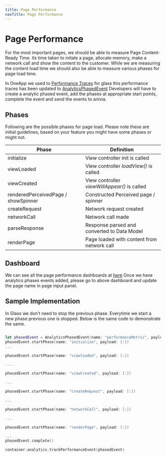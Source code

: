 ```yaml
---
title: Page Performance
navTitle: Page Performance
---
```


# Page Performance

For the most important pages, we should be able to measure Page Content-Ready Time. Its time taken to initate a page, allocate memory, make a network call and show the content to the customer. While we are measuring the content load time we should also be able to measure various phases for page load time.

In OneApp we used to [Performance Traces](https://gecgithub01.walmart.com/Electrode-iOS/ELAnalytics/blob/b86dbba7ff4c5d833961c9d3415edebcb8b5284e/ELAnalytics/StandardAnalytics/StandardAnalytics%2BPerformance.swift#L21) for glass this performance traces has been updated to [AnalyticsPhasedEvent](https://gecgithub01.walmart.com/pages/walmart-ios/glass-platform/Classes/AnalyticsPhasedEvent.html) Developers will have to create a analytic phased event, add the phases at appropriate start points, complete the event and send the events to anivia. 

## Phases
Following are the possible phases for page load. Please note these are initial guidelines, based on your feature you might have some phases or might not.

|   Phase	| Definition  	|
|---	|---	|
|   initialize	|  View controller init is called | 
|   viewLoaded	|  View controller *loadView()* is called | 
|   viewCreated	|  View controller *viewWillAppear()* is called |
|   renderedPerceivedPage / showSpinner |  Constructed Perceived page / spinner |
|   createRequest  |  Network request created |
|   networkCall  |  Network call made |
|   parseResponse  |  Response parsed and converted to Data Model |
|   renderPage  |  Page loaded with content from network call |


## Dashboard
We can see all the page performance dashboards at [here](https://ce-logsearch01.prod.walmart.com/en-US/app/devices/launch_phases?form.perf_event=launch&form.tpid=iPhone)
Once we have analytics phases events added, please go to above dashboard and update the page name in page input panel. 

## Sample Implementation

In Glass we don't need to stop the previous phase. Everytime we start a new phase previous one is stopped. Below is the same code to demonstrate the same.


```swift

let phasedEvent = AnalyticsPhasedEvent(name: "performanceMetric", payload: ["name": "homepage"])
phasedEvent.startPhase(name: "initialize", payload: [:])
...

phasedEvent.startPhase(name: "viewloaded", payload: [:])

....

phasedEvent.startPhase(name: "viewCreated", payload: [:])

...

phasedEvent.startPhase(name: "createRequest", payload: [:])

...

phasedEvent.startPhase(name: "networkCall", payload: [:])

...

phasedEvent.startPhase(name: "renderPage", payload: [:])

...
phasedEvent.complete()

container.analytics.trackPerformanceEvent(phasedEvent)
```

